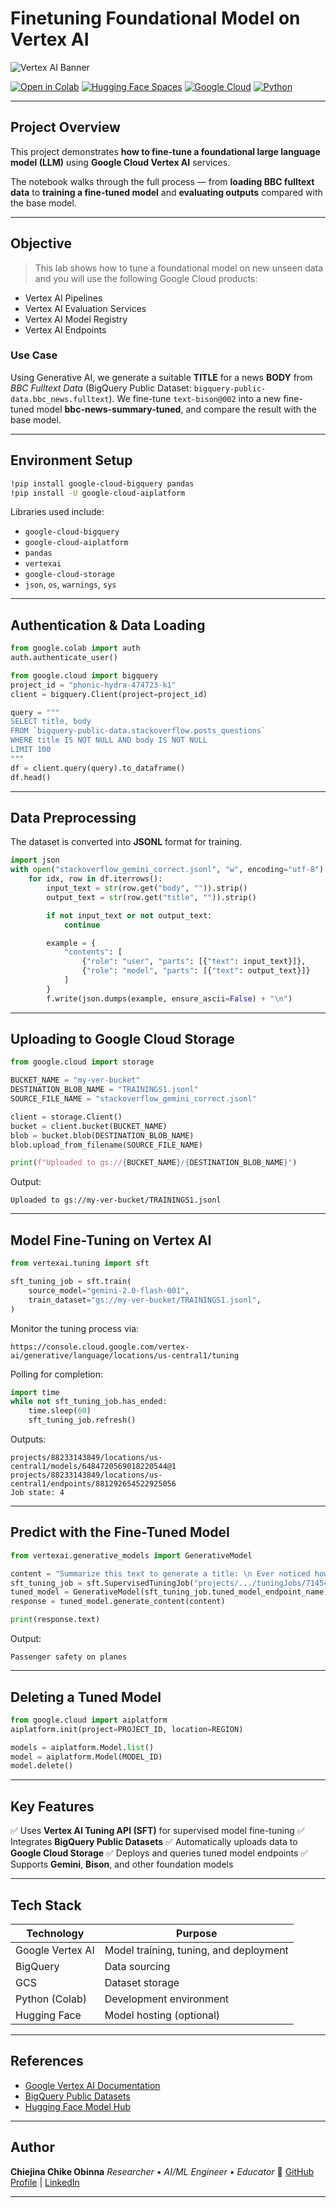 # Finetuning Foundational Model on Vertex AI

![Vertex AI Banner](https://storage.googleapis.com/cloud-ai-blog.appspot.com/vertex-ai-banner.png)

[![Open in Colab](https://colab.research.google.com/assets/colab-badge.svg)](https://github.com/obinnachike/Finetuning-Foundational-Model-on-Vertex-AI/blob/main/vertex_llm_finetuning.ipynb)
[![Hugging Face Spaces](https://img.shields.io/badge/_Hugging_Face-Model-yellow.svg)](https://huggingface.co/)
[![Google Cloud](https://img.shields.io/badge/Powered_by-Google_Cloud-blue?logo=google-cloud\&logoColor=white)](https://cloud.google.com/vertex-ai)
[![Python](https://img.shields.io/badge/Built_with-Python_3.12-green?logo=python\&logoColor=white)](https://www.python.org/)

---

##  Project Overview

This project demonstrates **how to fine-tune a foundational large language model (LLM)** using **Google Cloud Vertex AI** services.

The notebook walks through the full process — from **loading BBC fulltext data** to **training a fine-tuned model** and **evaluating outputs** compared with the base model.

---

## Objective

> This lab shows how to tune a foundational model on new unseen data and you will use the following Google Cloud products:

* Vertex AI Pipelines
* Vertex AI Evaluation Services
* Vertex AI Model Registry
* Vertex AI Endpoints

### Use Case

Using Generative AI, we generate a suitable **TITLE** for a news **BODY** from *BBC Fulltext Data* (BigQuery Public Dataset: `bigquery-public-data.bbc_news.fulltext`).
We fine-tune `text-bison@002` into a new fine-tuned model **bbc-news-summary-tuned**, and compare the result with the base model.

---

##  Environment Setup

```bash
!pip install google-cloud-bigquery pandas
!pip install -U google-cloud-aiplatform
```

Libraries used include:

* `google-cloud-bigquery`
* `google-cloud-aiplatform`
* `pandas`
* `vertexai`
* `google-cloud-storage`
* `json`, `os`, `warnings`, `sys`

---

##  Authentication & Data Loading

```python
from google.colab import auth
auth.authenticate_user()

from google.cloud import bigquery
project_id = "phonic-hydra-474723-k1"
client = bigquery.Client(project=project_id)

query = """
SELECT title, body
FROM `bigquery-public-data.stackoverflow.posts_questions`
WHERE title IS NOT NULL AND body IS NOT NULL
LIMIT 100
"""
df = client.query(query).to_dataframe()
df.head()
```

---

## Data Preprocessing

The dataset is converted into **JSONL** format for training.

```python
import json
with open("stackoverflow_gemini_correct.jsonl", "w", encoding="utf-8") as f:
    for idx, row in df.iterrows():
        input_text = str(row.get("body", "")).strip()
        output_text = str(row.get("title", "")).strip()

        if not input_text or not output_text:
            continue

        example = {
            "contents": [
                {"role": "user", "parts": [{"text": input_text}]},
                {"role": "model", "parts": [{"text": output_text}]}
            ]
        }
        f.write(json.dumps(example, ensure_ascii=False) + "\n")
```

---

## Uploading to Google Cloud Storage

```python
from google.cloud import storage

BUCKET_NAME = "my-ver-bucket"
DESTINATION_BLOB_NAME = "TRAININGS1.jsonl"
SOURCE_FILE_NAME = "stackoverflow_gemini_correct.jsonl"

client = storage.Client()
bucket = client.bucket(BUCKET_NAME)
blob = bucket.blob(DESTINATION_BLOB_NAME)
blob.upload_from_filename(SOURCE_FILE_NAME)

print(f"Uploaded to gs://{BUCKET_NAME}/{DESTINATION_BLOB_NAME}")
```

Output:

```
Uploaded to gs://my-ver-bucket/TRAININGS1.jsonl
```

---

## Model Fine-Tuning on Vertex AI

```python
from vertexai.tuning import sft

sft_tuning_job = sft.train(
    source_model="gemini-2.0-flash-001",
    train_dataset="gs://my-ver-bucket/TRAININGS1.jsonl",
)
```

Monitor the tuning process via:

```
https://console.cloud.google.com/vertex-ai/generative/language/locations/us-central1/tuning
```

Polling for completion:

```python
import time
while not sft_tuning_job.has_ended:
    time.sleep(60)
    sft_tuning_job.refresh()
```

Outputs:

```
projects/88233143849/locations/us-central1/models/6484720569018220544@1
projects/88233143849/locations/us-central1/endpoints/881292654522925056
Job state: 4
```

---

##  Predict with the Fine-Tuned Model

```python
from vertexai.generative_models import GenerativeModel

content = "Summarize this text to generate a title: \n Ever noticed how plane seats appear to be getting smaller..."
sft_tuning_job = sft.SupervisedTuningJob("projects/.../tuningJobs/7145409907783630848")
tuned_model = GenerativeModel(sft_tuning_job.tuned_model_endpoint_name)
response = tuned_model.generate_content(content)

print(response.text)
```

Output:

```
Passenger safety on planes
```

---

##  Deleting a Tuned Model

```python
from google.cloud import aiplatform
aiplatform.init(project=PROJECT_ID, location=REGION)

models = aiplatform.Model.list()
model = aiplatform.Model(MODEL_ID)
model.delete()
```

---

##  Key Features

✅ Uses **Vertex AI Tuning API (SFT)** for supervised model fine-tuning
✅ Integrates **BigQuery Public Datasets**
✅ Automatically uploads data to **Google Cloud Storage**
✅ Deploys and queries tuned model endpoints
✅ Supports **Gemini**, **Bison**, and other foundation models

---

## Tech Stack

| Technology       | Purpose                                |
| ---------------- | -------------------------------------- |
| Google Vertex AI | Model training, tuning, and deployment |
| BigQuery         | Data sourcing                          |
| GCS              | Dataset storage                        |
| Python (Colab)   | Development environment                |
| Hugging Face     | Model hosting (optional)               |

---

##  References

* [Google Vertex AI Documentation](https://cloud.google.com/vertex-ai/docs)
* [BigQuery Public Datasets](https://cloud.google.com/bigquery/public-data)
* [Hugging Face Model Hub](https://huggingface.co/models)

---

##  Author

**Chiejina Chike Obinna**
*Researcher • AI/ML Engineer • Educator*
🔗 [GitHub Profile](https://github.com/obinnachike) | [LinkedIn](https://linkedin.com/in/chiejina-chike-obinna)

---

